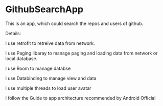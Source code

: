 # GithubSearchApp
This is an app, which could search the repos and users of github.

Details:

I use retrofit to retreive data from network.

I use Paging libaray to manage paging and loading data from network or local database.
  
I use Room to manage databse
    
I use Databinding to manage view and data
  
I use multiple threads to load user avatar

I follow the Guide to app architecture recommended by Android Official
